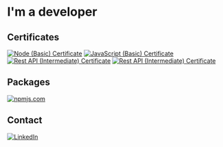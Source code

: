 # I'm a developer

<!-- ## Stats

<img align="" height='130px' src="https://github-readme-stats.vercel.app/api?username=danh20051995&hide_title=true&show_icons=true&include_all_commits=true&line_height=21&bg_color=0,EC6C6C,FFD479,FFFC79,73FA79&theme=graywhite" /><img align="" height='130px' src="https://github-readme-stats.vercel.app/api/top-langs/?username=danh20051995&hide_title=true&layout=compact&bg_color=0,73FA79,73FDFF,D783FF&theme=graywhite" />

[![PRs Welcome](https://img.shields.io/badge/PRs-welcome-brightgreen.svg?style=flat&logo=github)](https://github.com/danh20051995) [![Visitors](https://visitor-badge.glitch.me/badge?page_id=danh20051995.visitor-badge)](https://github.com/danh20051995) [![Open Source Love](https://badges.frapsoft.com/os/v2/open-source.svg?v=103)](https://github.com/danh20051995) -->

## Certificates

[![Node (Basic) Certificate](https://img.shields.io/static/v1?label=hackerrank&message=Node%20(Basic)%20Certificate&color=brightgreen&style=for-the-badge)](https://www.hackerrank.com/certificates/557d58b6b6ff)
[![JavaScript (Basic) Certificate](https://img.shields.io/static/v1?label=hackerrank&message=JavaScript%20(Basic)%20Certificate&color=brightgreen&style=for-the-badge)](https://www.hackerrank.com/certificates/c049e970b7bc)
[![Rest API (Intermediate) Certificate](https://img.shields.io/static/v1?label=hackerrank&message=Rest%20API%20(Intermediate)%20Certificate&color=brightgreen&style=for-the-badge)](https://www.hackerrank.com/certificates/e09b5c91fea2)
[![Rest API (Intermediate) Certificate](https://img.shields.io/static/v1?label=hackerrank&message=Problem%20Solving%20(Basic)%20Certificate&color=brightgreen&style=for-the-badge)](https://www.hackerrank.com/certificates/dad8772cd56c)

## Packages

[![npmjs.com](https://img.shields.io/static/v1?label=&message=npmjs.com&color=brightgreen)](https://www.npmjs.com/~danh20051995)

## Contact

[![LinkedIn](https://img.shields.io/static/v1?label=&message=LinkedIn&color=brightgreen)](https://www.hackerrank.com/certificates/dad8772cd56c)